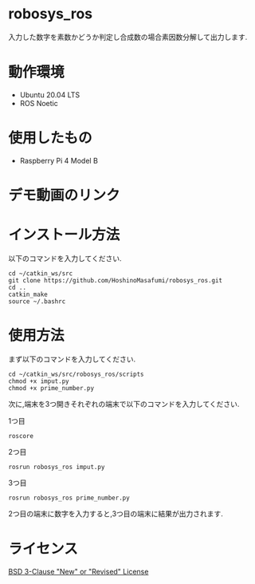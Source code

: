 # robosys_ros

入力した数字を素数かどうか判定し合成数の場合素因数分解して出力します.

# 動作環境

- Ubuntu 20.04 LTS
- ROS Noetic

# 使用したもの

- Raspberry Pi 4 Model B

# デモ動画のリンク

# インストール方法

以下のコマンドを入力してください.

```
cd ~/catkin_ws/src
git clone https://github.com/HoshinoMasafumi/robosys_ros.git
cd ..
catkin_make
source ~/.bashrc
```

# 使用方法

まず以下のコマンドを入力してください.
```
cd ~/catkin_ws/src/robosys_ros/scripts
chmod +x imput.py
chmod +x prime_number.py
```

次に,端末を3つ開きそれぞれの端末で以下のコマンドを入力してください.

1つ目

```
roscore
```

2つ目

```
rosrun robosys_ros imput.py
```

3つ目

```
rosrun robosys_ros prime_number.py
```

2つ目の端末に数字を入力すると,3つ目の端末に結果が出力されます.

# ライセンス

[BSD 3-Clause "New" or "Revised" License](https://github.com/HoshinoMasafumi/robosys_ros/blob/master/LICENSE)
